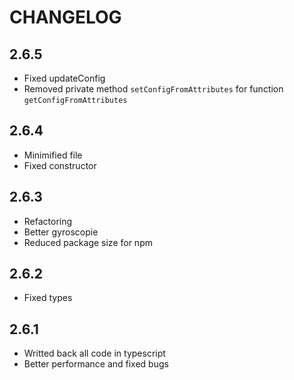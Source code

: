 # CHANGELOG

## 2.6.5

- Fixed updateConfig
- Removed private method `setConfigFromAttributes` for function `getConfigFromAttributes`

## 2.6.4

- Minimified file
- Fixed constructor

## 2.6.3

- Refactoring
- Better gyroscopie
- Reduced package size for npm

## 2.6.2

- Fixed types

## 2.6.1

- Writted back all code in typescript
- Better performance and fixed bugs
